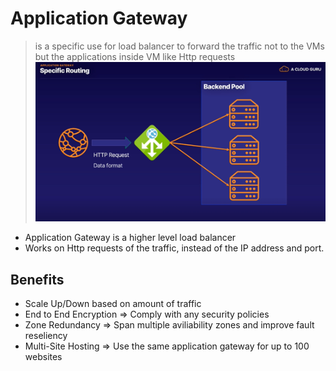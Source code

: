# Application Gateway
> is a specific use for load balancer to forward the traffic not to the VMs but the applications inside VM like Http requests
![](Images/20221119200748.png)  

- Application Gateway is a higher level load balancer
- Works on Http requests of the traffic, instead of the IP address and port.

## Benefits 
- Scale Up/Down based on amount of traffic
- End to End Encryption => Comply with any security policies
- Zone Redundancy => Span multiple aviliability zones and improve fault reseliency
- Multi-Site Hosting => Use the same application gateway for up to 100 websites
